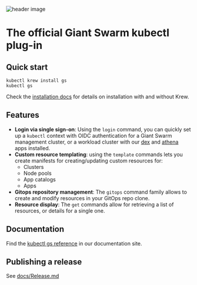 ![header image](https://user-images.githubusercontent.com/273727/136764760-3c28515d-eb65-4e27-9503-1375dcbf49f0.png)

# The official Giant Swarm kubectl plug-in

## Quick start

```nohighlight
kubectl krew install gs
kubectl gs
```

Check the [installation docs](https://docs.giantswarm.io/vintage/use-the-api/kubectl-gs/installation) for details on installation with and without Krew.

## Features

- **Login via single sign-on**: Using the `login` command, you can quickly set up a `kubectl` context with OIDC authentication for a Giant Swarm management cluster, or a workload cluster with our [dex](https://github.com/giantswarm/dex-app) and [athena](https://github.com/giantswarm/athena) apps installed.
- **Custom resource templating**: using the `template` commands lets you create manifests for
  creating/updating custom resources for:
  - Clusters
  - Node pools
  - App catalogs
  - Apps
- **Gitops repository management**: The `gitops` command family allows to create and modify resources in your GitOps repo clone.
- **Resource display**: The `get` commands allow for retrieving a list of resources, or details for a single one.

## Documentation

Find the [kubectl gs reference](https://docs.giantswarm.io/use-the-api/kubectl-gs/) in our documentation site.

## Publishing a release

See [docs/Release.md](https://github.com/giantswarm/kubectl-gs/blob/master/docs/Release.md)
